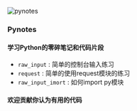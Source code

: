 ![pynotes](http://ww2.sinaimg.cn/large/61ff0de3jw1e690vxq6tuj2046046745.jpg)

### Pynotes

#### 学习Python的零碎笔记和代码片段

- `raw_input` : 简单的控制台输入练习
- `request` : 简单的使用request模块的练习
- `raw_input_imort` : 如何import py模块

#### 欢迎贡献你认为有用的代码